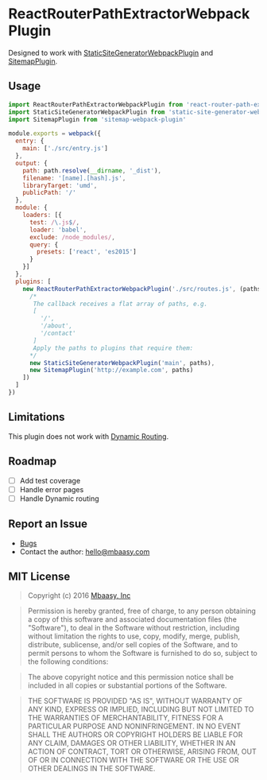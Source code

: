 # ReactRouterPathExtractorWebpackPlugin

Designed to work with [StaticSiteGeneratorWebpackPlugin](https://github.com/markdalgleish/static-site-generator-webpack-plugin) and [SitemapPlugin](https://github.com/markdalgleish/static-site-generator-webpack-plugin).

## Usage

```javascript
import ReactRouterPathExtractorWebpackPlugin from 'react-router-path-extractor-webpack-plugin'
import StaticSiteGeneratorWebpackPlugin from 'static-site-generator-webpack-plugin'
import SitemapPlugin from 'sitemap-webpack-plugin'

module.exports = webpack({
  entry: {
    main: ['./src/entry.js']
  },
  output: {
    path: path.resolve(__dirname, '_dist'),
    filename: '[name].[hash].js',
    libraryTarget: 'umd',
    publicPath: '/'
  },
  module: {
    loaders: [{
      test: /\.js$/,
      loader: 'babel',
      exclude: /node_modules/,
      query: {
        presets: ['react', 'es2015']
      }
    }]
  },
  plugins: [
    new ReactRouterPathExtractorWebpackPlugin('./src/routes.js', (paths) => [
      /*
       The callback receives a flat array of paths, e.g.
       [
         '/',
         '/about',
         '/contact'
       ]
       Apply the paths to plugins that require them:
      */
      new StaticSiteGeneratorWebpackPlugin('main', paths),
      new SitemapPlugin('http://example.com', paths)
    ])
  ]
})
```

## Limitations

This plugin does not work with [Dynamic Routing](https://github.com/reactjs/react-router/blob/1.0.x/docs/guides/advanced/DynamicRouting.md).

## Roadmap

- [ ] Add test coverage
- [ ] Handle error pages
- [ ] Handle Dynamic routing

## Report an Issue

* [Bugs](https://github.com/mbaasy/react-router-path-extractor-webpack-plugin/issues)
* Contact the author: [hello@mbaasy.com](hello@mbaasy.com)

## MIT License

> Copyright (c) 2016 [Mbaasy, Inc](https://mbaasy.com/)

> Permission is hereby granted, free of charge, to any person obtaining a copy
of this software and associated documentation files (the "Software"), to deal
in the Software without restriction, including without limitation the rights
to use, copy, modify, merge, publish, distribute, sublicense, and/or sell
copies of the Software, and to permit persons to whom the Software is
furnished to do so, subject to the following conditions:

> The above copyright notice and this permission notice shall be included in all
copies or substantial portions of the Software.

> THE SOFTWARE IS PROVIDED "AS IS", WITHOUT WARRANTY OF ANY KIND, EXPRESS OR
IMPLIED, INCLUDING BUT NOT LIMITED TO THE WARRANTIES OF MERCHANTABILITY,
FITNESS FOR A PARTICULAR PURPOSE AND NONINFRINGEMENT. IN NO EVENT SHALL THE
AUTHORS OR COPYRIGHT HOLDERS BE LIABLE FOR ANY CLAIM, DAMAGES OR OTHER
LIABILITY, WHETHER IN AN ACTION OF CONTRACT, TORT OR OTHERWISE, ARISING FROM,
OUT OF OR IN CONNECTION WITH THE SOFTWARE OR THE USE OR OTHER DEALINGS IN THE
SOFTWARE.

